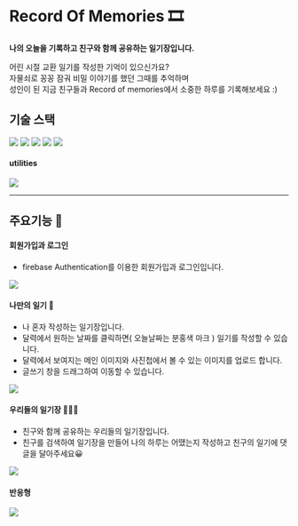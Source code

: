 # Record Of Memories 🎞
**나의 오늘을 기록하고 친구와 함께 공유하는 일기장입니다.**  

어린 시절 교환 일기를 작성한 기억이 있으신가요?  
자물쇠로 꽁꽁 잠궈 비밀 이야기를 했던 그때를 추억하며  
성인이 된 지금 친구들과 Record of memories에서 소중한 하루를 기록해보세요 :)


## 기술 스택
<div align="left">
	<img src="https://img.shields.io/badge/JavaScript-F7DF1E?style=flat&logo=JavaScript&logoColor=white" />
	<img src="https://img.shields.io/badge/React-61DAFB?style=flat&logo=React&logoColor=white" />
	<img src="https://img.shields.io/badge/HTML5-E34F26?style=flat&logo=HTML5&logoColor=white" />
	<img src="https://img.shields.io/badge/CSS3-1572B6?style=flat&logo=CSS3&logoColor=white" />
	<img src="https://img.shields.io/badge/PostCSS-FF6C37?style=flat&logo=PostCSS&logoColor=white" />
</div>

#### utilities
<div align="left">
	<img src="https://img.shields.io/badge/Firebase-FFCA28?style=flat&logo=Firebase&logoColor=white" />
</div>

---------------------------------------

## 주요기능 📖
#### 회원가입과 로그인
+ firebase Authentication를 이용한 회원가입과 로그인입니다.
<img src="https://user-images.githubusercontent.com/88491427/194232794-4b419cbc-cb0b-43bd-9634-7f57255f3cc1.gif">

#### 나만의 일기 👩
+ 나 혼자 작성하는 일기장입니다.
+ 달력에서 원하는 날짜를 클릭하면( 오늘날짜는 분홍색 마크 ) 일기를 작성할 수 있습니다.
+ 달력에서 보여지는 메인 이미지와 사진첩에서 볼 수 있는 이미지를 업로드 합니다.
+ 글쓰기 창을 드래그하여 이동할 수 있습니다.
<img src="https://user-images.githubusercontent.com/88491427/194225783-40f6e7f3-8258-41fa-a02b-10068af99961.gif">

#### 우리들의 일기장 👨‍👨‍👧
+ 친구와 함께 공유하는 우리들의 일기장입니다.
+ 친구를 검색하여 일기장을 만들어 나의 하루는 어땠는지 작성하고 친구의 일기에 댓글을 달아주세요😀
<img src="https://user-images.githubusercontent.com/88491427/194225747-36d07df5-2e94-4848-9464-f2a24098acbe.gif">

#### 반응형
<img src="https://user-images.githubusercontent.com/88491427/194230669-b12ea749-4eec-4404-b8d1-cd9b7a1959e5.gif">


